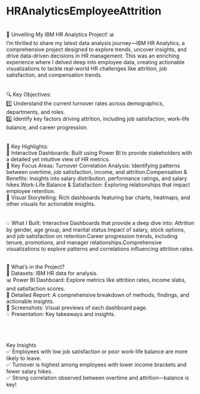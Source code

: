 # HRAnalyticsEmployeeAttrition
<br>
🚀 Unveiling My IBM HR Analytics Project! 📊
<br>
I’m thrilled to share my latest data analysis journey—IBM HR Analytics, a comprehensive project designed to explore trends, uncover insights, and drive data-driven decisions in HR management. This was an enriching experience where I delved deep into employee data, creating actionable visualizations to tackle real-world HR challenges like attrition, job satisfaction, and compensation trends.

<br>
<br>
<br>
🔍 Key Objectives:
<br>
1️⃣ Understand the current turnover rates across demographics, departments, and roles.
<br>
2️⃣ Identify key factors driving attrition, including job satisfaction, work-life balance, and career progression.

<br>
<br>
<br>
📌 Key Highlights:
<br>
🔹 Interactive Dashboards: Built using Power BI to provide stakeholders with a detailed yet intuitive view of HR metrics.
<br>
🔹 Key Focus Areas: Turnover Correlation Analysis: Identifying patterns between overtime, job satisfaction, income, and attrition.Compensation & Benefits: Insights into salary distribution, performance ratings, and salary hikes.Work-Life Balance & Satisfaction: Exploring relationships that impact employee retention.
<br>
🔹 Visual Storytelling: Rich dashboards featuring bar charts, heatmaps, and other visuals for actionable insights.

<br>
<br>
<br>
💡 What I Built: Interactive Dashboards that provide a deep dive into: Attrition by gender, age group, and marital status.Impact of salary, stock options, and job satisfaction on retention.Career progression trends, including tenure, promotions, and manager relationships.Comprehensive visualizations to explore patterns and correlations influencing attrition rates.
<br>
<br>

📂 What’s in the Project?
<br>
💾 Datasets: IBM HR data for analysis.
<br>
📊 Power BI Dashboard: Explore metrics like attrition rates, income slabs, and satisfaction scores.
<br>
📄 Detailed Report: A comprehensive breakdown of methods, findings, and actionable insights.
<br>
🎨 Screenshots: Visual previews of each dashboard page.
<br>
💡 Presentation: Key takeaways and insights.

<br>
<br>
<br>
Key Insights
<br>
✅ Employees with low job satisfaction or poor work-life balance are more likely to leave.
<br>
✅ Turnover is highest among employees with lower income brackets and fewer salary hikes.
<br>
✅ Strong correlation observed between overtime and attrition—balance is key!

